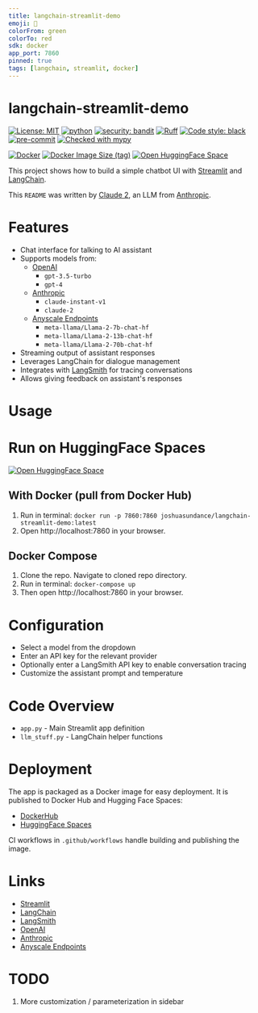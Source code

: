```yaml
---
title: langchain-streamlit-demo
emoji: 🦜
colorFrom: green
colorTo: red
sdk: docker
app_port: 7860
pinned: true
tags: [langchain, streamlit, docker]
---
```


# langchain-streamlit-demo

[![License: MIT](https://img.shields.io/badge/License-MIT-yellow.svg)](https://opensource.org/licenses/MIT)
[![python](https://img.shields.io/badge/Python-3.11-3776AB.svg?style=flat&logo=python&logoColor=white)](https://www.python.org)
[![security: bandit](https://img.shields.io/badge/security-bandit-yellow.svg)](https://github.com/PyCQA/bandit)
[![Ruff](https://img.shields.io/endpoint?url=https://raw.githubusercontent.com/charliermarsh/ruff/main/assets/badge/v1.json)](https://github.com/charliermarsh/ruff)
[![Code style: black](https://img.shields.io/badge/code%20style-black-000000.svg)](https://github.com/psf/black)
[![pre-commit](https://img.shields.io/badge/pre--commit-enabled-brightgreen?logo=pre-commit&logoColor=white)](https://github.com/pre-commit/pre-commit)
[![Checked with mypy](http://www.mypy-lang.org/static/mypy_badge.svg)](http://mypy-lang.org/)

[![Docker](https://img.shields.io/badge/docker-%230db7ed.svg?&logo=docker&logoColor=white)](https://hub.docker.com/r/joshuasundance/langchain-streamlit-demo)
[![Docker Image Size (tag)](https://img.shields.io/docker/image-size/joshuasundance/langchain-streamlit-demo/latest)](https://hub.docker.com/r/joshuasundance/langchain-streamlit-demo)
[![Open HuggingFace Space](https://huggingface.co/datasets/huggingface/badges/raw/main/open-in-hf-spaces-sm.svg)](https://huggingface.co/spaces/joshuasundance/langchain-streamlit-demo)


This project shows how to build a simple chatbot UI with [Streamlit](https://streamlit.io) and [LangChain](https://langchain.com).

This `README` was written by [Claude 2](https://www.anthropic.com/index/claude-2), an LLM from [Anthropic](https://www.anthropic.com/).

# Features
- Chat interface for talking to AI assistant
- Supports models from:
  - [OpenAI](https://openai.com/)
    - `gpt-3.5-turbo`
    - `gpt-4`
  - [Anthropic](https://www.anthropic.com/)
    - `claude-instant-v1`
    - `claude-2`
  - [Anyscale Endpoints](https://endpoints.anyscale.com/)
    - `meta-llama/Llama-2-7b-chat-hf`
    - `meta-llama/Llama-2-13b-chat-hf`
    - `meta-llama/Llama-2-70b-chat-hf`
- Streaming output of assistant responses
- Leverages LangChain for dialogue management
- Integrates with [LangSmith](https://smith.langchain.com) for tracing conversations
- Allows giving feedback on assistant's responses

# Usage
# Run on HuggingFace Spaces
[![Open HuggingFace Space](https://huggingface.co/datasets/huggingface/badges/raw/main/open-in-hf-spaces-sm.svg)](https://huggingface.co/spaces/joshuasundance/langchain-streamlit-demo)

## With Docker (pull from Docker Hub)
1. Run in terminal: `docker run -p 7860:7860 joshuasundance/langchain-streamlit-demo:latest`
2. Open http://localhost:7860 in your browser.

## Docker Compose
1. Clone the repo. Navigate to cloned repo directory.
2. Run in terminal: `docker-compose up`
3. Then open http://localhost:7860 in your browser.

# Configuration
- Select a model from the dropdown
- Enter an API key for the relevant provider
- Optionally enter a LangSmith API key to enable conversation tracing
- Customize the assistant prompt and temperature

# Code Overview
- `app.py` - Main Streamlit app definition
- `llm_stuff.py` - LangChain helper functions

# Deployment
The app is packaged as a Docker image for easy deployment. It is published to Docker Hub and Hugging Face Spaces:

- [DockerHub](https://hub.docker.com/r/joshuasundance/langchain-streamlit-demo)
- [HuggingFace Spaces](https://huggingface.co/spaces/joshuasundance/langchain-streamlit-demo)

CI workflows in `.github/workflows` handle building and publishing the image.

# Links
- [Streamlit](https://streamlit.io)
- [LangChain](https://langchain.com)
- [LangSmith](https://smith.langchain.com)
- [OpenAI](https://openai.com/)
- [Anthropic](https://www.anthropic.com/)
- [Anyscale Endpoints](https://endpoints.anyscale.com/)

# TODO
1. More customization / parameterization in sidebar

